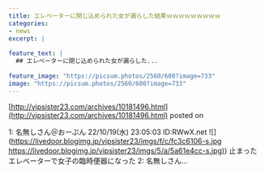```yaml
---
title: エレベーターに閉じ込められた女が漏らした結果ｗｗｗｗｗｗｗｗｗ
categories:
- news
excerpt: |
  
feature_text: |
  ## エレベーターに閉じ込められた女が漏らした...
  
feature_image: "https://picsum.photos/2560/600?image=733"
image: "https://picsum.photos/2560/600?image=733"
---
```


[http://vipsister23.com/archives/10181496.html](http://vipsister23.com/archives/10181496.html)
posted on 

<!--more-->

1: 名無しさん＠おーぷん 22/10/19(水) 23:05:03 ID:RWwX.net ![](https://livedoor.blogimg.jp/vipsister23/imgs/f/c/fc3c6106-s.jpg [https://livedoor.blogimg.jp/vipsister23/imgs/5/a/5a61e4cc-s.jpg)](https://livedoor.blogimg.jp/vipsister23/imgs/5/a/5a61e4cc-s.jpg)) 止まったエレベーターで女子の臨時便器になった 2: 名無しさん...
